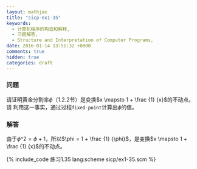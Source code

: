 ```yaml
---
layout: mathjax
title: "sicp-ex1-35"
keywords:
  - 计算机程序的构造和解释,
  - 习题解答,
  - Structure and Interpretation of Computer Programs,
date: 2016-01-14 13:51:32 +0800
comments: true
hidden: true
categories: draft
---
```


### 问题

请证明黄金分割率$\phi$（1.2.2节）是变换$x \mapsto 1 + \frac {1} {x}$的不动点。请
利用这一事实，通过过程`fixed-point`计算出$\phi$的值。

### 解答

由于$\phi \^ 2 = \phi + 1$，所以$\phi = 1 + \frac {1} {\phi}$，是变换$x \mapsto
1 + \frac {1} {x}$的不动点。

{% include_code 练习1.35 lang:scheme sicp/ex1-35.scm %}
